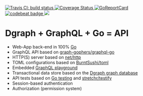 <a href="https://travis-ci.org/romshark/dgraph_graphql_go">
	<img src="https://travis-ci.org/romshark/dgraph_graphql_go.svg?branch=master" alt="Travis CI: build status">
</a>
<a href='https://coveralls.io/github/romshark/dgraph_graphql_go'>
	<img src='https://coveralls.io/repos/github/romshark/dgraph_graphql_go/badge.svg' alt='Coverage Status' />
</a>
<a href="https://goreportcard.com/report/github.com/romshark/dgraph_graphql_go">
	<img src="https://goreportcard.com/badge/github.com/romshark/dgraph_graphql_go" alt="GoReportCard">
</a>
<a href="https://codebeat.co/projects/github-com-romshark-dgraph_graphql_go-master">
	<img alt="codebeat badge" src="https://codebeat.co/badges/c7216b46-359e-46ee-8a62-7741b75eb15a" />
</a>
<a href="https://app.fossa.com/projects/git%2Bgithub.com%2Fromshark%2Fdgraph_graphql_go?ref=badge_shield" alt="FOSSA Status">
	<img src="https://app.fossa.com/api/projects/git%2Bgithub.com%2Fromshark%2Fdgraph_graphql_go.svg?type=shield"/>
</a>

# Dgraph + GraphQL + Go = API
- Web-App back-end in 100% [Go](https://golang.org/)
- GraphQL API based on [graph-gophers/graphql-go](https://github.com/graph-gophers/graphql-go)
- HTTP(S) server based on [net/http](https://golang.org/pkg/net/http/)
- TOML configurations based on [BurntSushi/toml](https://github.com/BurntSushi/toml)
- Embedded [GraphQL playground](https://github.com/prisma/graphql-playground)
- Transactional data store based on the [Dgraph graph database](https://dgraph.io/)
- API tests based on [Go testing](https://golang.org/pkg/testing/) and [stretchr/testify](https://github.com/stretchr/testify)
- Session-based authentication
- Authorization (permission system)
